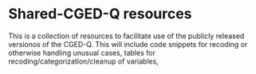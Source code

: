 # Shared-CGED-Q resources
This is a collection of resources to facilitate use of the publicly released versionos of the CGED-Q. This will include code snippets for recoding or otherwise handling unusual cases, tables for recoding/categorization/cleanup of variables,  
